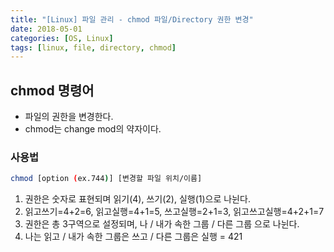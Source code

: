 ```yaml
---
title: "[Linux] 파일 관리 - chmod 파일/Directory 권한 변경"
date: 2018-05-01
categories: [OS, Linux]
tags: [linux, file, directory, chmod]
---
```


## chmod 명령어

- 파일의 권한을 변경한다.
- chmod는 change mod의 약자이다.

### 사용법

```bash
chmod [option (ex.744)] [변경할 파일 위치/이름]
```

1. 권한은 숫자로 표현되며 읽기(4), 쓰기(2), 실행(1)으로 나뉜다.
2. 읽고쓰기=4+2=6, 읽고실행=4+1=5, 쓰고실행=2+1=3, 읽고쓰고실행=4+2+1=7
3. 권한은 총 3구역으로 설정되며, 나 / 내가 속한 그룹 / 다른 그룹 으로 나뉜다.
4. 나는 읽고 / 내가 속한 그룹은 쓰고 / 다른 그룹은 실행 = 421